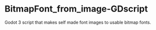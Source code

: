 # BitmapFont_from_image-GDscript
Godot 3 script that makes self made font images to usable bitmap fonts.
